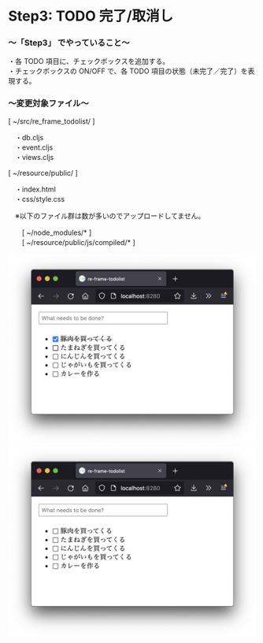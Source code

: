 # Step3: TODO 完了/取消し

### 〜「Step3」 でやっていること〜

・各 TODO 項目に、チェックボックスを追加する。<br>
・チェックボックスの ON/OFF で、各 TODO 項目の状態（未完了／完了）を表現する。<br>

### 〜変更対象ファイル〜

[ ~/src/re_frame_todolist/ ]<br>

　・db.cljs<br>
　・event.cljs<br>
　・views.cljs<br>

[ ~/resource/public/ ]<br>

　・index.html<br>
　・css/style.css<br>

　※以下のファイル群は数が多いのでアップロードしてません。<br>

　　[ ~/node_modules/* ]<br>
　　[ ~/resource/public/js/compiled/* ]<br>

![todo](https://github.com/gima326/re-frame-todolist/blob/main/readme_img/step3-1.png)
![todo](https://github.com/gima326/re-frame-todolist/blob/main/readme_img/step3-2.png)
